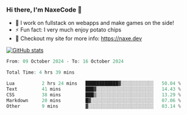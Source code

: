 ### Hi there, I'm NaxeCode 👋
- 🔭 I work on fullstack on webapps and make games on the side!
- ⚡ Fun fact: I very much enjoy potato chips
- 🔋 Checkout my site for more info: https://naxe.dev

[![GitHub stats](https://github-readme-stats.vercel.app/api?username=naxecode&theme=onedark)](https://naxe.dev)

<!--START_SECTION:waka-->

```csharp
From: 09 October 2024 - To: 16 October 2024

Total Time: 4 hrs 39 mins

Lua          2 hrs 24 mins   ████████████▓░░░░░░░░░░░░   50.04 %
Text         41 mins         ███▓░░░░░░░░░░░░░░░░░░░░░   14.43 %
CSS          38 mins         ███▒░░░░░░░░░░░░░░░░░░░░░   13.29 %
Markdown     20 mins         █▓░░░░░░░░░░░░░░░░░░░░░░░   07.06 %
Other        9 mins          ▓░░░░░░░░░░░░░░░░░░░░░░░░   03.14 %
```

<!--END_SECTION:waka-->



<!--
**NaxeCode/NaxeCode** is a ✨ _special_ ✨ repository because its `README.md` (this file) appears on your GitHub profile.

Here are some ideas to get you started:

- 🔭 I’m currently working on Web apps for indie games!
- 🌱 I’m currently mastering C#
- 👯 I’m looking to collaborate on ...
- 🤔 I’m looking for help with ...
- 💬 Ask me about ...
- 📫 How to reach me: ...
- 😄 Pronouns: ...
- ⚡ Fun fact: I love chips
-->
